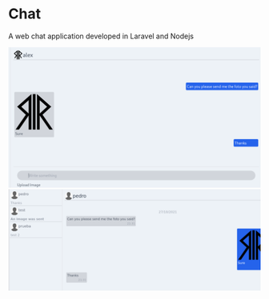 # Chat

A web chat application developed in Laravel and Nodejs

![Chat 1](/chat1.png)
![Chat 2](/chat3.png)